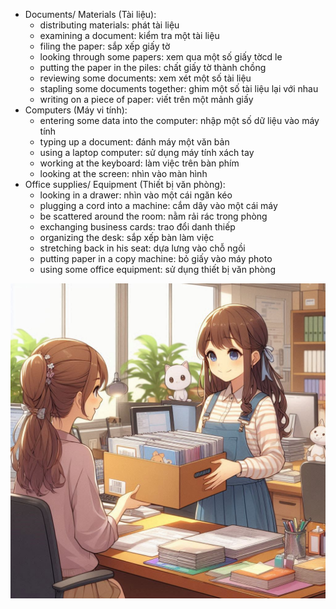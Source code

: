 - Documents/ Materials (Tài liệu):
    - distributing materials: phát tài liệu
    - examining a document: kiểm tra một tài liệu
    - filing the paper: sắp xếp giấy tờ
    - looking through some papers: xem qua một số giấy tờcd le
    - putting the paper in the piles: chất giấy tờ thành chồng
    - reviewing some documents: xem xét một số tài liệu
    - stapling some documents together: ghim một số tài liệu lại với nhau
    - writing on a piece of paper: viết trên một mảnh giấy
- Computers (Máy vi tính):
    - entering some data into the computer: nhập một số dữ liệu vào máy tính
    - typing up a document: đánh máy một văn bản
    - using a laptop computer: sử dụng máy tính xách tay
    - working at the keyboard: làm việc trên bàn phím
    - looking at the screen: nhìn vào màn hình
- Office supplies/ Equipment (Thiết bị văn phòng):
    - looking in a drawer: nhìn vào một cái ngăn kéo
    - plugging a cord into a machine: cắm dây vào một cái máy
    - be scattered around the room: nằm rải rác trong phòng
    - exchanging business cards: trao đổi danh thiếp
    - organizing the desk: sắp xếp bàn làm việc
    - stretching back in his seat: dựa lưng vào chỗ ngồi
    - putting paper in a copy machine: bỏ giấy vào máy photo
    - using some office equipment: sử dụng thiết bị văn phòng

![Tux, the Linux mascot](./images/_57df5e86-6810-4c3a-96d8-4ecf386ad81f.jfif)
